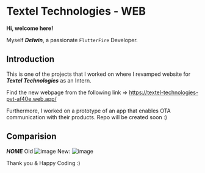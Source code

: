 # Textel Technologies - WEB

**Hi, welcome here!**

Myself ***Delwin***, a passionate `FlutterFire` Developer.

## Introduction

This is one of the projects that I worked on where I revamped website for ***Textel Technologies*** as an Intern.

Find the new webpage from the following link => https://textel-technologies-pvt-af40e.web.app/

Furthermore, I worked on a prototype of an app that enables OTA communication with their products. Repo will be created soon :)

## Comparision
***HOME***
Old ![image](https://user-images.githubusercontent.com/84124091/218023182-109939c5-7c11-4fdb-a2a6-5fc66121c8d1.png)
New: ![image](https://user-images.githubusercontent.com/84124091/218023345-1750f0cb-fe6a-4b0f-8103-2049749ebdb8.png)


Thank you & Happy Coding :)
